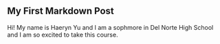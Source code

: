 
My First Markdown Post
---

Hi! My name is Haeryn Yu and I am a sophmore in Del Norte High School and I am so excited to take this course. 

